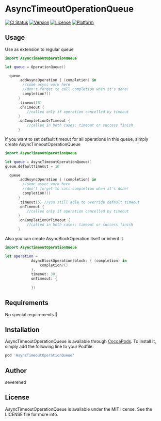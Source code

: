 # AsyncTimeoutOperationQueue

[![CI Status](https://img.shields.io/travis/severehed/AsyncTimeoutOperationQueue.svg?style=flat)](https://travis-ci.org/severehed/AsyncTimeoutOperationQueue)
[![Version](https://img.shields.io/cocoapods/v/AsyncTimeoutOperationQueue.svg?style=flat)](https://cocoapods.org/pods/AsyncTimeoutOperationQueue)
[![License](https://img.shields.io/cocoapods/l/AsyncTimeoutOperationQueue.svg?style=flat)](https://cocoapods.org/pods/AsyncTimeoutOperationQueue)
[![Platform](https://img.shields.io/cocoapods/p/AsyncTimeoutOperationQueue.svg?style=flat)](https://cocoapods.org/pods/AsyncTimeoutOperationQueue)

## Usage

Use as extension to regular queue

```swift
import AsyncTimeoutOperationQueue

let queue = OperationQueue()

  queue
      .addAsyncOperation { (completion) in
        //some async work here
        //don't forget to call completion when it's done!
        completion?()
      }
      .timeout(5)
      .onTimeout {
          //called only if operation cancelled by timeout
      }
      .onCompletionOrTimeout {
          //called in both cases: timeout or success finish
      }
```
If you want to set default timeout for all operations in this queue, simply create AsyncTimeoutOperationQueue
```swift
import AsyncTimeoutOperationQueue

let queue = AsyncTimeoutOperationQueue()
queue.defaultTimeout = 10

  queue
      .addAsyncOperation { (completion) in
        //some async work here
        //don't forget to call completion when it's done!
        completion?()
      }
      .timeout(5) //you still able to override default timeout
      .onTimeout {
          //called only if operation cancelled by timeout
      }
      .onCompletionOrTimeout {
          //called in both cases: timeout or success finish
      }
```

Also you can create AsyncBlockOperation itself or inherit it
```swift
import AsyncTimeoutOperationQueue

let operation =
            AsyncBlockOperation(block: { (completion) in
                completion?()
            },
            timeout: 30,
            onTimeout: {
                                    
            })
```

## Requirements
No special requirements 🍺

## Installation

AsyncTimeoutOperationQueue is available through [CocoaPods](https://cocoapods.org). To install
it, simply add the following line to your Podfile:

```ruby
pod 'AsyncTimeoutOperationQueue'
```

## Author

severehed

## License

AsyncTimeoutOperationQueue is available under the MIT license. See the LICENSE file for more info.
